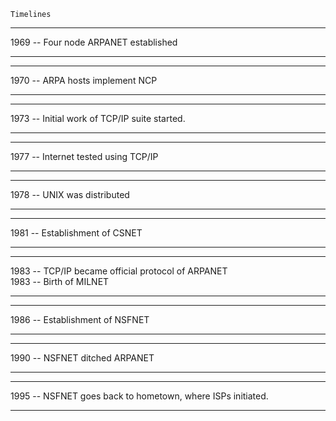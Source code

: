 ```
Timelines
```
***
1969 -- Four node ARPANET established
***
***
1970 -- ARPA hosts implement NCP
***
***
1973 -- Initial work of TCP/IP suite started.
***
***
1977 -- Internet tested using TCP/IP
***
***
1978 -- UNIX was distributed
***
***
1981 -- Establishment of CSNET
***
***
1983 -- TCP/IP became official protocol of ARPANET <br>
1983 -- Birth of MILNET
***
***
1986 -- Establishment of NSFNET
***
***
1990 -- NSFNET ditched ARPANET
***
***
1995 -- NSFNET goes back to hometown, where ISPs initiated.
***